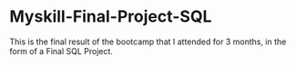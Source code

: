 # Myskill-Final-Project-SQL

This is the final result of the bootcamp that I attended for 3 months, in the form of a Final SQL Project.
